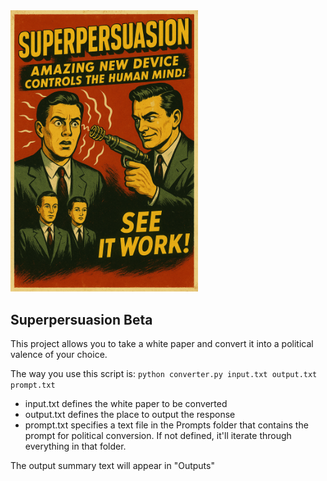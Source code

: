 <img src="poster.png" alt="drawing" width="300"/>

## Superpersuasion Beta

This project allows you to take a white paper and convert it into a political valence of your choice.

The way you use this script is:
`python converter.py input.txt output.txt prompt.txt`

* input.txt defines the white paper to be converted
* output.txt defines the place to output the response
* prompt.txt specifies a text file in the Prompts folder that contains the prompt for political conversion. If not defined, it'll iterate through everything in that folder.

The output summary text will appear in "Outputs"
